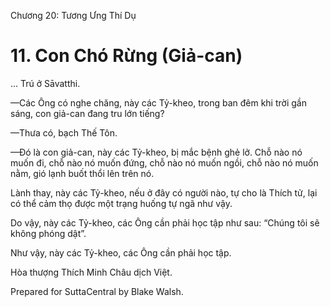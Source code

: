  

Chương 20: Tương Ưng Thí Dụ

# 11\. Con Chó Rừng (Giả-can)

… Trú ở Sāvatthi.

—Các Ông có nghe chăng, này các Tỷ-kheo, trong ban đêm khi trời gần sáng, con giả-can đang tru lớn tiếng?

—Thưa có, bạch Thế Tôn.

—Ðó là con giả-can, này các Tỷ-kheo, bị mắc bệnh ghẻ lở. Chỗ nào nó muốn đi, chỗ nào nó muốn đứng, chỗ nào nó muốn ngồi, chỗ nào nó muốn nằm, gió lạnh buốt thổi lên trên nó.

Lành thay, này các Tỷ-kheo, nếu ở đây có người nào, tự cho là Thích tử, lại có thể cảm thọ được một trạng huống tự ngã như vậy.

Do vậy, này các Tỷ-kheo, các Ông cần phải học tập như sau: “Chúng tôi sẽ không phóng dật”.

Như vậy, này các Tỷ-kheo, các Ông cần phải học tập.

Hòa thượng Thích Minh Châu dịch Việt.

Prepared for SuttaCentral by Blake Walsh.